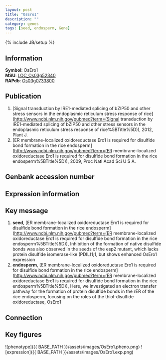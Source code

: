 ```yaml
---
layout: post
title: "OsEro1"
description: ""
category: genes
tags: [seed, endosperm, Gene]
---
```

{% include JB/setup %}

## Information
__Symbol__: OsEro1  
__MSU__: [LOC_Os03g52340](http://rice.plantbiology.msu.edu/cgi-bin/ORF_infopage.cgi?orf=LOC_Os03g52340)  
__RAPdb__: [Os03g0733800](http://rapdb.dna.affrc.go.jp/viewer/gbrowse_details/irgsp1?name=Os03g0733800)  

## Publication
1. [Signal transduction by IRE1-mediated splicing of bZIP50 and other stress sensors in the endoplasmic reticulum stress response of rice](http://www.ncbi.nlm.nih.gov/pubmed?term=(Signal transduction by IRE1-mediated splicing of bZIP50 and other stress sensors in the endoplasmic reticulum stress response of rice%5BTitle%5D)), 2012, Plant J.
2. [ER membrane-localized oxidoreductase Ero1 is required for disulfide bond formation in the rice endosperm](http://www.ncbi.nlm.nih.gov/pubmed?term=(ER membrane-localized oxidoreductase Ero1 is required for disulfide bond formation in the rice endosperm%5BTitle%5D)), 2009, Proc Natl Acad Sci U S A.

## Genbank accession number

## Expression information

## Key message
1. __seed__, [ER membrane-localized oxidoreductase Ero1 is required for disulfide bond formation in the rice endosperm](http://www.ncbi.nlm.nih.gov/pubmed?term=(ER membrane-localized oxidoreductase Ero1 is required for disulfide bond formation in the rice endosperm%5BTitle%5D)),  Inhibition of the formation of native disulfide bonds was also observed in the seeds of the esp2 mutant, which lacks protein disulfide isomerase-like (PDIL)1;1, but shows enhanced OsEro1 expression
2. __endosperm__, [ER membrane-localized oxidoreductase Ero1 is required for disulfide bond formation in the rice endosperm](http://www.ncbi.nlm.nih.gov/pubmed?term=(ER membrane-localized oxidoreductase Ero1 is required for disulfide bond formation in the rice endosperm%5BTitle%5D)),  Here, we investigated an electron transfer pathway for the formation of protein disulfide bonds in the rER of the rice endosperm, focusing on the roles of the thiol-disulfide oxidoreductase, OsEro1

## Connection

## Key figures
![phenotype]({{ BASE_PATH }}/assets/images/OsEro1.pheno.png)
![expression]({{ BASE_PATH }}/assets/images/OsEro1.exp.png)


